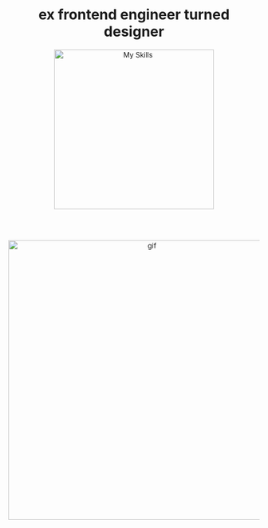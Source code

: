 <div align="center">
  <h1>ex frontend engineer turned designer</h1>
</div>

<div align="center">
<img src="https://skillicons.dev/icons?i=react,figma&perline=10" alt="My Skills" width="320" height="320" />


<br/><br/>
<div align="center">
<img src="https://media1.giphy.com/media/v1.Y2lkPTc5MGI3NjExNXJpaHhmYzFuOXl2ZmUxYmNtNWc0bnRuazhwcnJmNXFxNmxhcGxobSZlcD12MV9pbnRlcm5hbF9naWZfYnlfaWQmY3Q9Zw/4mzpvCZMXrsrDHXEaF/giphy.gif" alt="gif" width="560"/>

</div>
